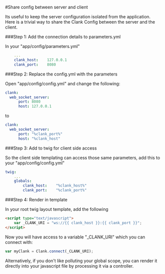 #Share config between server and client

Its useful to keep the server configuration isolated from the application. Here is a trivial way to share the Clank Config between the server and the client.

###Step 1: Add the connection details to parameters.yml

In your "app/config/parameters.yml"

```yml
    ...
    clank_host:    127.0.0.1
    clank_port:    8080

```

###Step 2: Replace the config.yml with the parameters

Open "app/config/config.yml" and change the following:

```yaml
clank:
  web_socket_server:
      port: 8080
      host: 127.0.0.1
```

to

```yaml
clank:
  web_socket_server:
      port: "%clank_port%"
      host: "%clank_host"
```

###Step 3: Add to twig for client side access

So the client side templating can access those same parameters, add this to your "app/config/config.yml"

```yaml
twig:
    ...
    globals:
        clank_host:    "%clank_host%"
        clank_port:    "%clank_port%"
```

###Step 4: Render in template

In your root twig layout template, add the following

```html
<script type="text/javascript">
    var _CLANK_URI = "ws://{{ clank_host }}:{{ clank_port }}";
</script>
```

Now you will have access to a variable "_CLANK_URI" which you can connect with:

```javascript
var myClank = Clank.connect(_CLANK_URI);
```

Alternatively, if you don't like polluting your global scope, you can render it directly into your javascript file by processing it via a controller.
